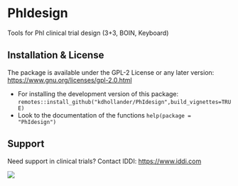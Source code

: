 # PhIdesign
Tools for PhI clinical trial design (3+3, BOIN, Keyboard)

## Installation & License

The package is available under the GPL-2 License or any later version: https://www.gnu.org/licenses/gpl-2.0.html

- For installing the development version of this package: `remotes::install_github("kdhollander/PhIdesign",build_vignettes=TRUE)`
- Look to the documentation of the functions `help(package = "PhIdesign")`

## Support

Need support in clinical trials?
Contact IDDI: https://www.iddi.com

![](https://avatars3.githubusercontent.com/u/66465772?s=200&v=4)

